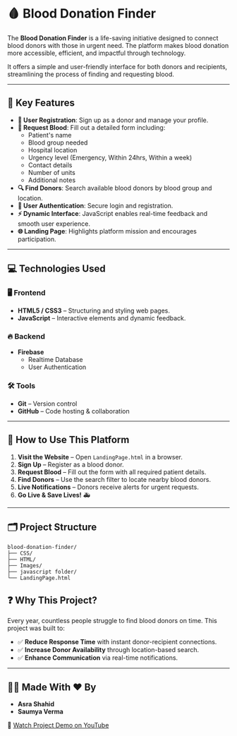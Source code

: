 # 🩸 Blood Donation Finder

The **Blood Donation Finder** is a life-saving initiative designed to connect blood donors with those in urgent need. The platform makes blood donation more accessible, efficient, and impactful through technology.

It offers a simple and user-friendly interface for both donors and recipients, streamlining the process of finding and requesting blood.

---

## 📌 Key Features

- **📝 User Registration**: Sign up as a donor and manage your profile.
- **📄 Request Blood**: Fill out a detailed form including:
  - Patient's name
  - Blood group needed
  - Hospital location
  - Urgency level (Emergency, Within 24hrs, Within a week)
  - Contact details
  - Number of units
  - Additional notes
- **🔍 Find Donors**: Search available blood donors by blood group and location.
- **🔐 User Authentication**: Secure login and registration.
- **⚡ Dynamic Interface**: JavaScript enables real-time feedback and smooth user experience.
- **🌐 Landing Page**: Highlights platform mission and encourages participation.

---

## 💻 Technologies Used

### 🖥️ Frontend
- **HTML5 / CSS3** – Structuring and styling web pages.
- **JavaScript** – Interactive elements and dynamic feedback.

### 🔥 Backend
- **Firebase**
  - Realtime Database
  - User Authentication

### 🛠️ Tools
- **Git** – Version control
- **GitHub** – Code hosting & collaboration

---

## 🧪 How to Use This Platform

1. **Visit the Website** – Open `LandingPage.html` in a browser.
2. **Sign Up** – Register as a blood donor.
3. **Request Blood** – Fill out the form with all required patient details.
4. **Find Donors** – Use the search filter to locate nearby blood donors.
5. **Live Notifications** – Donors receive alerts for urgent requests.
6. **Go Live & Save Lives!** 🚑

---

## 🗂️ Project Structure

```
blood-donation-finder/
├── CSS/
├── HTML/
├── Images/
├── javascript folder/
└── LandingPage.html
```

## ❓ Why This Project?

Every year, countless people struggle to find blood donors on time. This project was built to:

- ✅ **Reduce Response Time** with instant donor-recipient connections.
- ✅ **Increase Donor Availability** through location-based search.
- ✅ **Enhance Communication** via real-time notifications.

---

## 👩‍💻 Made With ❤️ By

- **Asra Shahid**
- **Saumya Verma**
  
🎥 [Watch Project Demo on YouTube](https://youtu.be/n28algvrdKI)


